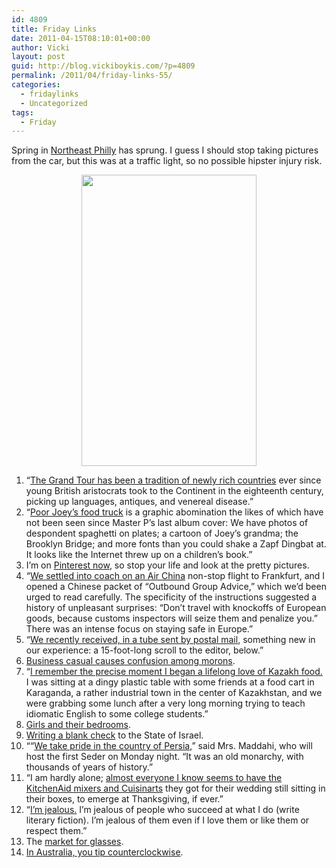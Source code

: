 ```yaml
---
id: 4809
title: Friday Links
date: 2011-04-15T08:10:01+00:00
author: Vicki
layout: post
guid: http://blog.vickiboykis.com/?p=4809
permalink: /2011/04/friday-links-55/
categories:
  - fridaylinks
  - Uncategorized
tags:
  - Friday
---
```

Spring in [Northeast Philly](http://www.phillymag.com/articles/the_late_great_northeast/) has sprung. I guess I should stop taking pictures from the car, but this was at a traffic light, so no possible hipster injury risk.

<p style="text-align: center;">
  <a href="http://blog.vickiboykis.com/wp-content/uploads/2011/04/wpid-IMAG0743.jpg"><img class="aligncenter size-full wp-image-4812" title="wpid-IMAG0743.jpg" src="http://blog.vickiboykis.com/wp-content/uploads/2011/04/wpid-IMAG0743.jpg" alt="" width="280" height="466" /></a>
</p>

  1. &#8220;[The Grand Tour has been a tradition of newly rich countries](http://www.newyorker.com/reporting/2011/04/18/110418fa_fact_osnos#ixzz1JQs8A100) ever since young British aristocrats took to the Continent in the eighteenth century, picking up languages, antiques, and venereal disease.&#8221;
  2. &#8220;[Poor Joey’s food truck](http://newyork.grubstreet.com/2011/04/americas_next_great_restaurant_4.html) is a graphic abomination the likes of which have not been seen since Master P’s last album cover: We have photos of despondent spaghetti on plates; a cartoon of Joey’s grandma; the Brooklyn Bridge; and more fonts than you could shake a Zapf Dingbat at. It looks like the Internet threw up on a children’s book.&#8221;
  3. I&#8217;m on [Pinterest now](http://pinterest.com/veeko/), so stop your life and look at the pretty pictures.
  4. &#8220;[We settled into coach on an Air China](http://www.newyorker.com/reporting/2011/04/18/110418fa_fact_osnos) non-stop flight to Frankfurt, and I opened a Chinese packet of “Outbound Group Advice,” which we’d been urged to read carefully. The specificity of the instructions suggested a history of unpleasant surprises: “Don’t travel with knockoffs of European goods, because customs inspectors will seize them and penalize you.” There was an intense focus on staying safe in Europe.&#8221;
  5. &#8220;[We recently received, in a tube sent by postal mail](http://www.nytimes.com/interactive/2011/04/14/opinion/20110414-letters-scroll.html), something new in our experience: a 15-foot-long scroll to the editor, below.&#8221;
  6. [Business casual causes confusion among morons](http://www.usatoday.com/money/workplace/2007-07-09-business-casual-attire_N.htm).
  7. &#8220;[I remember the precise moment I began a lifelong love of Kazakh food.](http://www.pbs.org/wnet/need-to-know/culture/comfort-me-with-horse-meat-and-vinegar/8482/) I was sitting at a dingy plastic table with some friends at a food cart in Karaganda, a rather industrial town in the center of Kazakhstan, and we were grabbing some lunch after a very long morning trying to teach idiomatic English to some college students.&#8221;
  8. [Girls and their bedrooms](http://thehairpin.com/2011/04/girls-and-their-bedrooms).
  9. [Writing a blank check](http://www.treppenwitz.com/2011/04/dividends.html) to the State of Israel.
 10. &#8220;“[We take pride in the country of Persia](http://www.nytimes.com/2010/03/24/dining/24passover.html),” said Mrs. Maddahi, who will host the first Seder on Monday night. “It was an old monarchy, with thousands of years of history.”
 11. &#8220;I am hardly alone; [almost everyone I know seems to have the KitchenAid mixers and Cuisinarts](http://www.theatlantic.com/magazine/archive/2011/05/the-joy-of-not-cooking/8442/) they got for their wedding still sitting in their boxes, to emerge at Thanksgiving, if ever.&#8221;
 12. &#8220;[I’m jealous.](http://therumpus.net/2011/03/dear-sugar-the-rumpus-advice-column-69-we-are-all-savages-inside/) I’m jealous of people who succeed at what I do (write literary fiction). I’m jealous of them even if I love them or like them or respect them.&#8221;
 13. The [market for glasses](http://www.thesmartset.com/article/article04081101.aspx).
 14. [In Australia, you tip counterclockwise](http://www.brisbanetimes.com.au/opinion/blogs/blunt-instrument/tipping-a-legitimate-form-of-payment-or-an-excuse-for-slavery-20110414-1dehk.html).